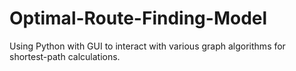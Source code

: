 # Optimal-Route-Finding-Model
Using Python with GUI to interact with various graph algorithms for shortest-path calculations.
